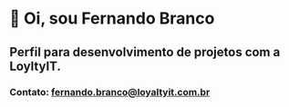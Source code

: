 # 👋 Oi, sou Fernando Branco
## Perfil para desenvolvimento de projetos com a LoyltyIT.
### Contato: fernando.branco@loyaltyit.com.br

<!---
FernandoAMSBranco/FernandoAMSBranco is a ✨ special ✨ repository because its `README.md` (this file) appears on your GitHub profile.
You can click the Preview link to take a look at your changes.
--->
